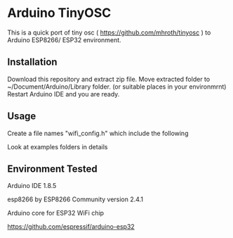 
# Arduino TinyOSC 

This is a quick port of tiny osc ( https://github.com/mhroth/tinyosc ) to Arduino ESP8266/ ESP32 environment.

## Installation

Download this repository and extract zip file.
Move extracted folder to ~/Document/Arduino/Library folder. (or suitable places in your environmrnt)
Restart Arduino IDE and you are ready.


## Usage

Create a file names "wifi_config.h" which include the following
 
Look at examples folders in details

## Environment Tested 

Arduino IDE 1.8.5

esp8266 by ESP8266 Community version 2.4.1

Arduino core for ESP32 WiFi chip 

https://github.com/espressif/arduino-esp32

